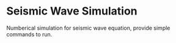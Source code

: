 # Seismic Wave Simulation
 Numberical simulation for seismic wave equation, provide simple commands to run.
